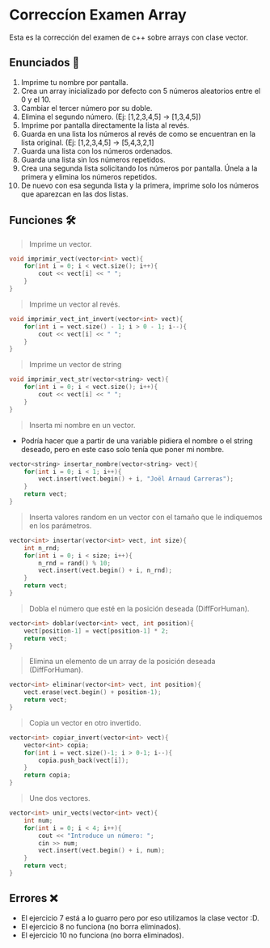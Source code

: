 # Correccíon Examen Array

Esta es la corrección del examen de c++ sobre arrays con clase vector.

## Enunciados 📄

1. Imprime tu nombre por pantalla.
2. Crea un array inicializado por defecto con 5 números aleatorios entre el 0 y el 10.
3. Cambiar el tercer número por su doble.
4. Elimina el segundo número. (Ej: [1,2,3,4,5] -> [1,3,4,5])
5. Imprime por pantalla directamente la lista al revés.
6. Guarda en una lista los números al revés de como se encuentran en la lista original. (Ej: [1,2,3,4,5] -> [5,4,3,2,1]
7. Guarda una lista con los números ordenados.
8. Guarda una lista sin los números repetidos.
9. Crea una segunda lista solicitando los números por pantalla. Únela a la primera y elimina los números repetidos.
10. De nuevo con esa segunda lista y la primera, imprime solo los números que aparezcan en las dos listas.

## Funciones 🛠

> Imprime un vector.

```cpp
void imprimir_vect(vector<int> vect){
    for(int i = 0; i < vect.size(); i++){
        cout << vect[i] << " ";
    }
}
```

> Imprime un vector al revés.

```cpp
void imprimir_vect_int_invert(vector<int> vect){
    for(int i = vect.size() - 1; i > 0 - 1; i--){
        cout << vect[i] << " ";
    }
}
```

> Imprime un vector de string

```cpp
void imprimir_vect_str(vector<string> vect){
    for(int i = 0; i < vect.size(); i++){
        cout << vect[i] << " ";
    }
}
```

> Inserta mi nombre en un vector.

* Podría hacer que a partir de una variable pidiera el nombre o el string deseado, pero en este caso solo tenía que poner mi nombre.

```cpp
vector<string> insertar_nombre(vector<string> vect){
    for(int i = 0; i < 1; i++){
        vect.insert(vect.begin() + i, "Joël Arnaud Carreras");
    }
    return vect;
}
```

> Inserta valores random en un vector con el tamaño que le indiquemos en los parámetros.

```cpp
vector<int> insertar(vector<int> vect, int size){
    int n_rnd;
    for(int i = 0; i < size; i++){
        n_rnd = rand() % 10;
        vect.insert(vect.begin() + i, n_rnd);
    }
    return vect;
}
```

> Dobla el número que esté en la posición deseada (DiffForHuman).

```cpp
vector<int> doblar(vector<int> vect, int position){
    vect[position-1] = vect[position-1] * 2;
    return vect;
}
```

> Elimina un elemento de un array de la posición deseada (DiffForHuman).

```cpp
vector<int> eliminar(vector<int> vect, int position){
    vect.erase(vect.begin() + position-1);
    return vect;
}
```

> Copia un vector en otro invertido.

```cpp
vector<int> copiar_invert(vector<int> vect){
    vector<int> copia;
    for(int i = vect.size()-1; i > 0-1; i--){
        copia.push_back(vect[i]);
    }
    return copia;
}
```

> Une dos vectores.

```cpp
vector<int> unir_vects(vector<int> vect){
    int num;
    for(int i = 0; i < 4; i++){
        cout << "Introduce un número: ";
        cin >> num;
        vect.insert(vect.begin() + i, num);
    }
    return vect;
}
```

## Errores ❌

* El ejercicio 7 está a lo guarro pero por eso utilizamos la clase vector :D.
* El ejercicio 8 no funciona (no borra eliminados).
* El ejercicio 10 no funciona (no borra eliminados).